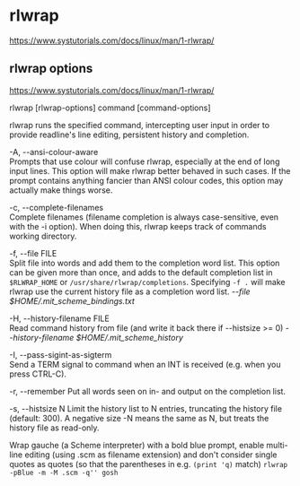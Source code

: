 # rlwrap

https://www.systutorials.com/docs/linux/man/1-rlwrap/

## rlwrap options

https://www.systutorials.com/docs/linux/man/1-rlwrap/

rlwrap [rlwrap-options] command [command-options]

rlwrap runs the specified command, intercepting user input in order to provide readline's line editing, persistent history and completion.

-A, --ansi-colour-aware     
  Prompts that use colour will confuse rlwrap, especially at the end of long input lines. This option will make rlwrap better behaved in such cases. If the prompt contains anything fancier than ANSI colour codes, this option may actually make things worse.

-c, --complete-filenames    
  Complete filenames (filename completion is always case-sensitive, even with the -i option). When doing this, rlwrap keeps track of commands working directory.

-f, --file FILE   
  Split file into words and add them to the completion word list. This option can be given more than once, and adds to the default completion list in `$RLWRAP_HOME` or `/usr/share/rlwrap/completions`. Specifying `-f .` will make rlwrap use the current history file as a completion word list.
  *--file $HOME/.mit_scheme_bindings.txt*

-H, --history-filename FILE    
  Read command history from file (and write it back there if --histsize >= 0)
  *--history-filename $HOME/.mit_scheme_history*

-I, --pass-sigint-as-sigterm    
  Send a TERM signal to command when an INT is received (e.g. when you press CTRL-C).

-r, --remember
  Put all words seen on in- and output on the completion list.

-s, --histsize N
Limit the history list to N entries, truncating the history file (default: 300). A negative size -N means the same as N, but treats the history file as read-only.

Wrap gauche (a Scheme interpreter) with a bold blue prompt, enable multi-line editing (using .scm as filename extension) and don't consider single quotes as quotes (so that the parentheses in e.g. `(print 'q)` match)
`rlwrap -pBlue -m -M .scm -q'' gosh`
